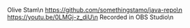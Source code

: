 Olive Stam\n
https://github.com/somethingstamo/java-repo\n
https://youtu.be/0LMGj-z_diU\n
Recorded in OBS Studio\n
